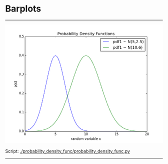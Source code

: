 # Barplots


-------

![./probability_density_func/init_dict_1.png](./probability_density_func/probability_density_func.png)

Script: [./probability_density_func/probability_density_func.py](./probability_density_func/probability_density_func.py)

-----